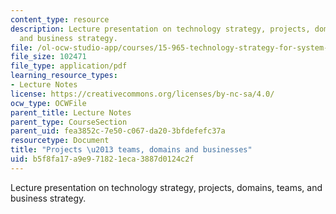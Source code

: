 ```yaml
---
content_type: resource
description: Lecture presentation on technology strategy, projects, domains, teams,
  and business strategy.
file: /ol-ocw-studio-app/courses/15-965-technology-strategy-for-system-design-and-management-spring-2009/b5f8fa17a9e971821eca3887d0124c2f_MIT15_965S09_Lec04.pdf
file_size: 102471
file_type: application/pdf
learning_resource_types:
- Lecture Notes
license: https://creativecommons.org/licenses/by-nc-sa/4.0/
ocw_type: OCWFile
parent_title: Lecture Notes
parent_type: CourseSection
parent_uid: fea3852c-7e50-c067-da20-3bfdefefc37a
resourcetype: Document
title: "Projects \u2013 teams, domains and businesses"
uid: b5f8fa17-a9e9-7182-1eca-3887d0124c2f
---
```

Lecture presentation on technology strategy, projects, domains, teams, and business strategy.